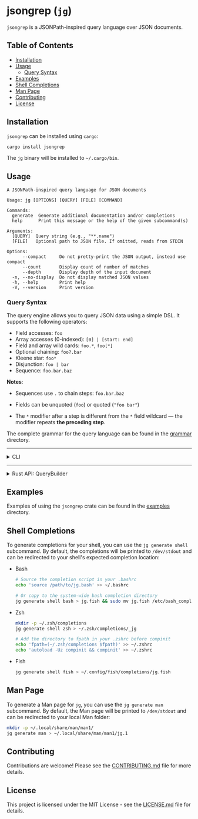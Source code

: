 # jsongrep (`jg`)

`jsongrep` is a JSONPath-inspired query language over JSON documents.

## Table of Contents

- [Installation](#installation)
- [Usage](#usage)
  - [Query Syntax](#query-syntax)
- [Examples](#examples)
- [Shell Completions](#shell-completions)
- [Man Page](#man-page)
- [Contributing](#contributing)
- [License](#license)

## Installation

`jsongrep` can be installed using `cargo`:

```bash
cargo install jsongrep
```

The `jg` binary will be installed to `~/.cargo/bin`.

## Usage

```
A JSONPath-inspired query language for JSON documents

Usage: jg [OPTIONS] [QUERY] [FILE] [COMMAND]

Commands:
  generate  Generate additional documentation and/or completions
  help      Print this message or the help of the given subcommand(s)

Arguments:
  [QUERY]  Query string (e.g., "**.name")
  [FILE]   Optional path to JSON file. If omitted, reads from STDIN

Options:
      --compact     Do not pretty-print the JSON output, instead use compact
      --count       Display count of number of matches
      --depth       Display depth of the input document
  -n, --no-display  Do not display matched JSON values
  -h, --help        Print help
  -V, --version     Print version
```

### Query Syntax

The query engine allows you to query JSON data using a simple DSL. It supports
the following operators:

- Field accesses: `foo`
- Array accesses (0-indexed): `[0] | [start: end]`
- Field and array wild cards: `foo.*`, `foo[*]`
- Optional chaining: `foo?.bar`
- Kleene star: `foo*`
- Disjunction: `foo | bar`
- Sequence: `foo.bar.baz`

**Notes**:

- Sequences use `.` to chain steps: `foo.bar.baz`

- Fields can be unquoted (`foo`) or quoted (`"foo bar"`)

- The `*` modifier after a step is different from the `*` field wildcard — the
  modifier repeats **the preceding step**.

The complete grammar for the query language can be found in the
[grammar](./src/query/grammar) directory.

---

<details>
<summary>CLI</summary>

**Example**: Pass input file by path

`simple.json`:

```json
{
  "name": {
    "first": "John",
    "last": "Doe"
  },
  "age": 32,
  "hobbies": ["fishing", "yoga"]
}
```

The following query will follow an arbitrary amount of filed accesses followed
by a wildcard array access:

```bash
jg "**.[*]" simple.json
```

Output:

```text
[
  "fishing",
  "yoga"
]
```

**Example**: Pipe input from STDIN

```bash
curl https://api.nobelprize.org/v1/prize.json | jg "prizes[4].laureates[1].motivation"
```

Output:

```text
[
  "\"for foundational discoveries and inventions that enable machine learning with artificial neural networks\""
]
```

**Example**: Check number of matches without displaying them

Again, using the `simple.json` file:

```bash
jg "**.[*]" simple.json --count --no-display
```

Output:

```text
Found matches: 2
```

</details>

---

<details>
<summary>Rust API: QueryBuilder</summary>

The `jsongrep::query::ast` module defines the `QueryBuilder` fluent API for
building queries. It allows you to construct queries using a builder pattern.

**Example Usage**:

```rust
// Construct the query "foo[0].bar.*.baz"
use jsongrep::query::engine::QueryBuilder;
let query = QueryBuilder::new()
    .field("foo")
    .index(0)
    .field("bar")
    .field_wildcard()
    .field("baz")
    .build();
```

</details>

## Examples

Examples of using the `jsongrep` crate can be found in the
[examples](./examples) directory.

## Shell Completions

To generate completions for your shell, you can use the `jg generate shell`
subcommand. By default, the completions will be printed to `/dev/stdout` and can
be redirected to your shell's expected completion location:

- Bash

  ```bash
  # Source the completion script in your .bashrc
  echo 'source /path/to/jg.bash' >> ~/.bashrc

  # Or copy to the system-wide bash completion directory
  jg generate shell bash > jg.fish && sudo mv jg.fish /etc/bash_completion.d/
  ```

- Zsh

  ```bash
  mkdir -p ~/.zsh/completions
  jg generate shell zsh > ~/.zsh/completions/_jg

  # Add the directory to fpath in your .zshrc before compinit
  echo 'fpath=(~/.zsh/completions $fpath)' >> ~/.zshrc
  echo 'autoload -Uz compinit && compinit' >> ~/.zshrc
  ```

- Fish

  ```bash
  jg generate shell fish > ~/.config/fish/completions/jg.fish
  ```

## Man Page

To generate a Man page for `jg`, you can use the `jg generate man`
subcommand. By default, the Man page will be printed to `/dev/stdout` and can
be redirected to your local Man folder:

```bash
mkdir -p ~/.local/share/man/man1/
jg generate man > ~/.local/share/man/man1/jg.1
```

## Contributing

Contributions are welcome! Please see the [CONTRIBUTING.md](CONTRIBUTING.md)
file for more details.

## License

This project is licensed under the MIT License - see the
[LICENSE.md](LICENSE.md) file for details.

